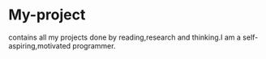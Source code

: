 # My-project
contains all my projects done by reading,research and thinking.I am a  self-aspiring,motivated programmer.
